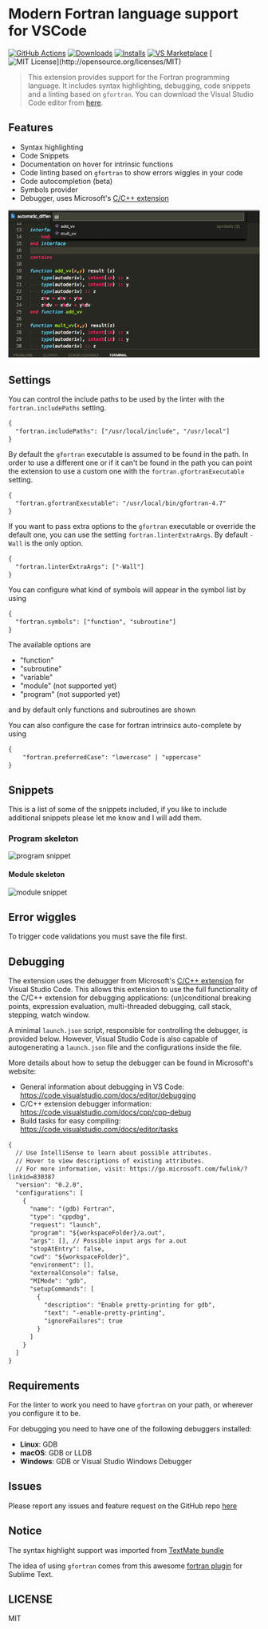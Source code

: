 # Modern Fortran language support for VSCode

[![GitHub Actions](https://github.com/krvajal/vscode-fortran-support/actions/workflows/main.yaml/badge.svg)](https://github.com/krvajal/vscode-fortran-support/actions)
[![Downloads](https://vsmarketplacebadge.apphb.com/downloads-short/krvajalm.linter-gfortran.svg)](https://marketplace.visualstudio.com/items?itemName=krvajalm.linter-gfortran)
[![Installs](https://vsmarketplacebadge.apphb.com/installs/krvajalm.linter-gfortran.svg)](https://marketplace.visualstudio.com/items?itemName=krvajalm.linter-gfortran)
[![VS Marketplace](https://vsmarketplacebadge.apphb.com/version-short/krvajalm.linter-gfortran.svg)](https://marketplace.visualstudio.com/items?itemName=krvajalm.linter-gfortran)
[![MIT License](https://img.shields.io/npm/l/stack-overflow-copy-paste.svg?)](http://opensource.org/licenses/MIT)

> This extension provides support for the Fortran programming language. It includes syntax highlighting, debugging, code snippets and a linting based on `gfortran`. You can download the Visual Studio Code editor from [here](https://code.visualstudio.com/download).

## Features

- Syntax highlighting
- Code Snippets
- Documentation on hover for intrinsic functions
- Code linting based on `gfortran` to show errors wiggles in your code
- Code autocompletion (beta)
- Symbols provider
- Debugger, uses Microsoft's [C/C++ extension](https://github.com/Microsoft/vscode-cpptools)

![symbol_nav](./doc/symbol_nav.png)

## Settings

You can control the include paths to be used by the linter with the `fortran.includePaths` setting.

```jsonc
{
  "fortran.includePaths": ["/usr/local/include", "/usr/local"]
}
```

By default the `gfortran` executable is assumed to be found in the path. In order to use a different one or if it can't be found in the path you can point the extension to use a custom one with the `fortran.gfortranExecutable` setting.

```jsonc
{
  "fortran.gfortranExecutable": "/usr/local/bin/gfortran-4.7"
}
```

If you want to pass extra options to the `gfortran` executable or override the default one, you can use the setting `fortran.linterExtraArgs`. By default `-Wall` is the only option.

```jsonc
{
  "fortran.linterExtraArgs": ["-Wall"]
}
```

You can configure what kind of symbols will appear in the symbol list by using

```jsonc
{
  "fortran.symbols": ["function", "subroutine"]
}
```

The available options are

- "function"
- "subroutine"
- "variable"
- "module" (not supported yet)
- "program" (not supported yet)

and by default only functions and subroutines are shown

You can also configure the case for fortran intrinsics auto-complete by using

```jsonc
{
    "fortran.preferredCase": "lowercase" | "uppercase"
}
```

## Snippets

This is a list of some of the snippets included, if you like to include additional snippets please let me know and I will add them.

### Program skeleton

![program snippet](https://media.giphy.com/media/OYdq9BKYMOOdy/giphy.gif)

#### Module skeleton

![module snippet](https://media.giphy.com/media/3ohzdUNRuio5FfyF1u/giphy.gif)

## Error wiggles

To trigger code validations you must save the file first.

## Debugging

The extension uses the debugger from Microsoft's
[C/C++ extension](https://github.com/Microsoft/vscode-cpptools)
for Visual Studio Code. This allows this extension to use the full functionality
of the C/C++ extension for debugging applications:
(un)conditional breaking points, expression evaluation, multi-threaded debugging,
call stack, stepping, watch window.

A minimal `launch.json` script, responsible for controlling the debugger, is
provided below. However, Visual Studio Code is also capable of autogenerating
a `launch.json` file and the configurations inside the file.

More details about how to setup the debugger can be found in Microsoft's website:

- General information about debugging in VS Code: <https://code.visualstudio.com/docs/editor/debugging>
- C/C++ extension debugger information: <https://code.visualstudio.com/docs/cpp/cpp-debug>
- Build tasks for easy compiling: <https://code.visualstudio.com/docs/editor/tasks>

```jsonc
{
  // Use IntelliSense to learn about possible attributes.
  // Hover to view descriptions of existing attributes.
  // For more information, visit: https://go.microsoft.com/fwlink/?linkid=830387
  "version": "0.2.0",
  "configurations": [
    {
      "name": "(gdb) Fortran",
      "type": "cppdbg",
      "request": "launch",
      "program": "${workspaceFolder}/a.out",
      "args": [], // Possible input args for a.out
      "stopAtEntry": false,
      "cwd": "${workspaceFolder}",
      "environment": [],
      "externalConsole": false,
      "MIMode": "gdb",
      "setupCommands": [
        {
          "description": "Enable pretty-printing for gdb",
          "text": "-enable-pretty-printing",
          "ignoreFailures": true
        }
      ]
    }
  ]
}
```

## Requirements

For the linter to work you need to have `gfortran` on your path, or wherever you configure it to be.

For debugging you need to have one of the following debuggers installed:

- **Linux**: GDB
- **macOS**: GDB or LLDB
- **Windows**: GDB or Visual Studio Windows Debugger

## Issues

Please report any issues and feature request on the GitHub repo [here](https://github.com/krvajalmiguelangel/vscode-fortran-support/issues/new)

## Notice

The syntax highlight support was imported from [TextMate bundle](https://github.com/textmate/fortran.tmbundle)

The idea of using `gfortran` comes from this awesome [fortran plugin](https://github.com/315234/SublimeFortran) for Sublime Text.

## LICENSE

MIT
